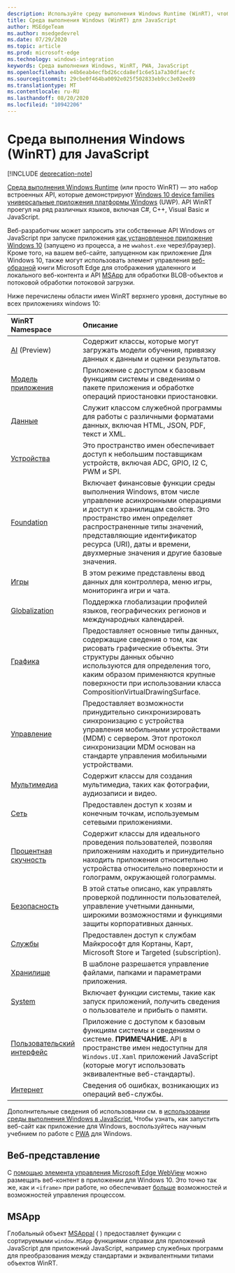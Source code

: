 ```yaml
---
description: Используйте среду выполнения Windows Runtime (WinRT), чтобы звонить из приложения JavaScript.
title: Среда выполнения Windows (WinRT) для JavaScript
author: MSEdgeTeam
ms.author: msedgedevrel
ms.date: 07/29/2020
ms.topic: article
ms.prod: microsoft-edge
ms.technology: windows-integration
keywords: Среда выполнения Windows, WinRT, PWA, JavaScript
ms.openlocfilehash: e4b6eab4ecfbd26ccda8ef1c6e51a7a30dfaecfc
ms.sourcegitcommit: 29cbe0f464ba0092e025f502833eb9cc3e02ee89
ms.translationtype: MT
ms.contentlocale: ru-RU
ms.lasthandoff: 08/20/2020
ms.locfileid: "10942206"
---
```

# Среда выполнения Windows (WinRT) для JavaScript  

[!INCLUDE [deprecation-note](../includes/legacy-edge-note.md)]  

[Среда выполнения Windows Runtime](/windows/uwp/get-started/universal-application-platform-guide#how-the-universal-windows-platform-relates-to-windows-runtime-apis) \(или просто WinRT\) — это набор встроенных API, которые демонстрируют [Windows 10 device families](/uwp/extension-sdks/device-families-overview) [универсальные приложения платформы Windows](/windows/uwp/get-started/universal-application-platform-guide) \(UWP\).  API WinRT проегул на ряд различных языков, включая C#, C++, Visual Basic и JavaScript.  

Веб-разработчик может запросить эти собственные API Windows от JavaScript при запуске приложения [как установленное приложение Windows 10](../progressive-web-apps-edgehtml/windows-features.md#set-up-and-run-your-universal-windows-app) \(запущено из процесса, а не `wwahost.exe` через\браузер\).  Кроме того, на вашем веб-сайте, запущенном как приложение Для Windows 10, также могут использовать элемент управления [веб-образной](#webview) книги Microsoft Edge для отображения удаленного и локального веб-контента и API [MSApp](#msapp) для обработки BLOB-объектов и потоковой обработки потоковой загрузки.  

Ниже перечислены области имен WinRT верхнего уровня, доступные во всех приложениях windows 10:  

| WinRT Namespace | Описание |  
|:--- |:--- |  
| [AI](/uwp/api/windows.AI.MachineLearning.Preview) \(Preview\) | Содержит классы, которые могут загружать модели обучения, привязку данных к данным и оценки результатов.  |  
| [Модель приложения](/uwp/api/windows.applicationmodel) | Приложение с доступом к базовым функциям системы и сведениям о пакете приложения и обработке операций приостановки приостановки.  |  
| [Данные](/uwp/api/windows.data.html) | Служит классом служебной программы для работы с различными форматами данных, включая HTML, JSON, PDF, текст и XML.  |  
| [Устройства](/uwp/api/windows.devices) | Это пространство имен обеспечивает доступ к небольшим поставщикам устройств, включая ADC, GPIO, I2 C, PWM и SPI.  |  
| [Foundation](/uwp/api/windows.foundation) | Включает финансовые функции среды выполнения Windows, втом числе управление асинхронными операциями и доступ к хранилищам свойств.  Это пространство имен определяет распространенные типы значений, представляющие идентификатор ресурса \(URI\), даты и времени, двухмерные значения и другие базовые значения.  |  
| [Игры](/uwp/api/windows.gaming.input) |В этом режиме представлены ввод данных для контроллера, меню игры, мониторинга игри и чата.  |  
| [Globalization](/uwp/api/windows.globalization) | Поддержка глобализации профилей языков, географических регионов и международных календарей.  |  
| [Графика](/uwp/api/windows.graphics) | Предоставляет основные типы данных, содержащие сведения о том, как рисовать графические объекты.  Эти структуры данных обычно используются для определения того, каким образом применяются крупные поверхности при использовании класса CompositionVirtualDrawingSurface.  |  
| [Управление](/uwp/api/windows.management) | Предоставляет возможности принудительно синхронизировать синхронизацию с устройства управления мобильными устройствами \(MDM\) с сервером.  Этот протокол синхронизации MDM основан на стандарте управления мобильными устройствами.  |  
| [Мультимедиа](/uwp/api/windows.media) | Содержит классы для создания мультимедиа, таких как фотографии, аудиозаписи и видео.  |  
| [Сеть](/uwp/api/windows.networking) | Предоставлен доступ к хозям и конечным точкам, используемым сетевыми приложениями.  |  
| [Процентная скучность](/uwp/api/windows.perception) | Содержит классы для идеального проведения пользователей, позволяя приложениям находить и принудительно находить приложения относительно устройства относительно поверхности и голограмм, окружающей голограммы.  |  
| [Безопасность](/uwp/api/windows.security.authentication.identity) | В этой статье описано, как управлять проверкой подлинности пользователей, управление учетными данными, широкими возможностями и функциями защиты корпоративных данных.  |  
| [Службы](/uwp/api/windows.services.cortana) | Предоставлен доступ к службам Майкрософт для Кортаны, Карт, Microsoft Store и Targeted \(subscription\).  |  
| [Хранилище](/uwp/api/windows.storage) | В шаблоне разрешается управление файлами, папками и параметрами приложения.  |  
| [System](/uwp/api/windows.system) | Включает функции системы, такие как запуск приложений, получить сведения о пользователе и прибыть о памяти.  |  
| [Пользовательский интерфейс](/uwp/api/windows.ui) | Приложение с доступом к базовым функциям системы и сведениям о системе.  **ПРИМЕЧАНИЕ.** API в пространстве имен недоступны для `Windows.UI.Xaml` приложений JavaScript \(которые могут использовать эквивалентные веб-стандарты\).  |  
| [Интернет](/uwp/api/windows.web) | Сведения об ошибках, возникающих из операций веб-службы.  |  

Дополнительные сведения об использовании см. в [использовании среды выполнения Windows в JavaScript.](./using-the-windows-runtime-in-javascript.md)  Чтобы узнать, как запустить веб-сайт как приложение для Windows, воспользуйтесь научным учебнием по работе с [PWA](../progressive-web-apps/windows-features.md) для Windows.  

## Веб-представление  

С [помощью элемента управления Microsoft Edge WebView](../webview.md) можно размещать веб-контент в приложении для Windows 10.  Это точно так же, как и `<iframe>` при работе, но обеспечивает [больше](../hosting/webview.md#webview-versus-iframe) возможностей и возможностей управления процессом.  

## MSApp  

Глобальный объект [MSAppal](./reference/msapp.md) \( \) предоставляет функции с сортируемыми `window.MSApp` функциями справки для приложений JavaScript для приложений JavaScript, например служебных программ для преобразования между стандартами и эквивалентными типами объектов WinRT.  
